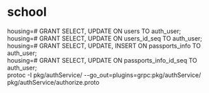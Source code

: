 # school
housing=# GRANT SELECT, UPDATE ON users TO auth_user;
<br>
housing=# GRANT SELECT, UPDATE ON users_id_seq TO auth_user;
<br>
housing=# GRANT SELECT, UPDATE, INSERT ON passports_info TO auth_user;
<br>
housing=# GRANT SELECT, UPDATE ON passports_info_id_seq TO auth_user;
<br>
protoc -I pkg/authService/ --go_out=plugins=grpc:pkg/authService/ pkg/authService/authorize.proto